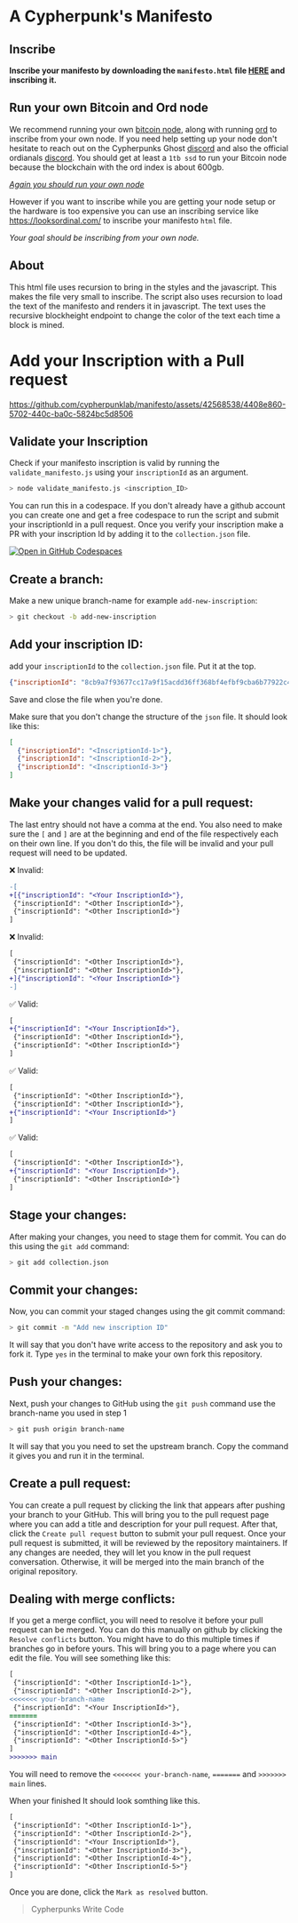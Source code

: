 # A Cypherpunk's Manifesto

## Inscribe
**Inscribe your manifesto by downloading the `manifesto.html` file [HERE](https://github.com/cypherpunklab/manifesto/blob/main/manifesto.html) and inscribing it.** 

## Run your own Bitcoin and Ord node
We recommend running your own [bitcoin node](https://bitcoincore.org/en/download/), along with running [ord](https://github.com/ordinals/ord#installation) to inscribe from your own node.
If you need help setting up your node don't hesitate to reach out on the Cypherpunks Ghost [discord](https://discord.gg/MEz8yphw) and also the official ordianals [discord](https://discord.com/invite/ordinals).
You should get at least a `1tb ssd` to run your Bitcoin node because the blockchain with the ord index is about 600gb.

*<ins>Again you should run your own node</ins>*

However if you want to inscribe while you are getting your node setup or the hardware is too expensive you can use an inscribing service like
https://looksordinal.com/ to inscribe your manifesto `html` file.

*Your goal should be inscribing from your own node.*

## About
This html file uses recursion to bring in the styles and the javascript. This makes the file very small to inscribe. The script also uses recursion to load the text of the manifesto and renders it in javascript. The text uses the recursive blockheight endpoint to change the color of the text each time a block is mined.

# Add your Inscription with a Pull request

https://github.com/cypherpunklab/manifesto/assets/42568538/4408e860-5702-440c-ba0c-5824bc5d8506

## Validate your Inscription

Check if your manifesto inscription is valid by running the `validate_manifesto.js` using your `inscriptionId` as an argument.

```bash
> node validate_manifesto.js <inscription_ID>
```
You can run this in a codespace. If you don't already have a github account you can create one and get a free codespace to run the script and submit your inscriptionId in a pull request. Once you verify your inscription make a PR with your inscription Id by adding it to the `collection.json` file.

[![Open in GitHub Codespaces](https://github.com/codespaces/badge.svg)](https://codespaces.new/cypherpunklab/manifesto)


## Create a branch:

Make a new unique branch-name for example `add-new-inscription`:
```bash
> git checkout -b add-new-inscription
```
## Add your inscription ID:

add your `inscriptionId` to the `collection.json` file. Put it at the top.
```json
{"inscriptionId": "8cb9a7f93677cc17a9f15acdd36ff368bf4efbf9cba6b77922c401f137e38025i0"},
```
Save and close the file when you're done.

Make sure that you don't change the structure of the `json` file. It should look like this:
```json
[
  {"inscriptionId": "<InscriptionId-1>"},
  {"inscriptionId": "<InscriptionId-2>"},
  {"inscriptionId": "<InscriptionId-3>"}
]
```
## Make your changes valid for a pull request:

The last entry should not have a comma at the end. You also need to make sure the `[` and `]` are at the beginning and end of the file respectively each on their own line. If you don't do this, the file will be invalid and your pull request will need to be updated.

❌ Invalid:
```diff
-[
+[{"inscriptionId": "<Your InscriptionId>"},
 {"inscriptionId": "<Other InscriptionId>"},
 {"inscriptionId": "<Other InscriptionId>"}
]
```
❌ Invalid:
```diff
[
 {"inscriptionId": "<Other InscriptionId>"},
 {"inscriptionId": "<Other InscriptionId>"},
+]{"inscriptionId": "<Your InscriptionId>"}
-]
```
✅ Valid:
```diff
[
+{"inscriptionId": "<Your InscriptionId>"},
 {"inscriptionId": "<Other InscriptionId>"},
 {"inscriptionId": "<Other InscriptionId>"}
]
```
✅ Valid:
```diff
[
 {"inscriptionId": "<Other InscriptionId>"},
 {"inscriptionId": "<Other InscriptionId>"},
+{"inscriptionId": "<Your InscriptionId>"}
]
```
✅ Valid:
```diff
[
 {"inscriptionId": "<Other InscriptionId>"},
+{"inscriptionId": "<Your InscriptionId>"},
 {"inscriptionId": "<Other InscriptionId>"}
]
```

## Stage your changes:

After making your changes, you need to stage them for commit. You can do this using the `git add` command:

```bash
> git add collection.json
```
## Commit your changes:

Now, you can commit your staged changes using the git commit command:

```bash
> git commit -m "Add new inscription ID"
```
It will say that you don't have write access to the repository and ask you to fork it. Type `yes` in the terminal to make your own fork this repository.

## Push your changes:

Next, push your changes to GitHub using the `git push` command
use the branch-name you used in step 1

```bash
> git push origin branch-name
```
It will say that you you need to set the upstream branch. Copy the command it gives you and run it in the terminal.

## Create a pull request:
    
You can create a pull request by clicking the link that appears after pushing your branch to your GitHub. This will bring you to the pull request page where you can add a title and description for your pull request. After that, click the `Create pull request` button to submit your pull request.
Once your pull request is submitted, it will be reviewed by the repository maintainers. If any changes are needed, they will let you know in the pull request conversation. Otherwise, it will be merged into the main branch of the original repository.

## Dealing with merge conflicts:

If you get a merge conflict, you will need to resolve it before your pull request can be merged. You can do this manually on github by clicking the `Resolve conflicts` button. You might have to do this multiple times if branches go in before yours. This will bring you to a page where you can edit the file. You will see something like this:

```diff
[
 {"inscriptionId": "<Other InscriptionId-1>"},
 {"inscriptionId": "<Other InscriptionId-2>"},
<<<<<<< your-branch-name
 {"inscriptionId": "<Your InscriptionId>"},
=======
 {"inscriptionId": "<Other InscriptionId-3>"},
 {"inscriptionId": "<Other InscriptionId-4>"},
 {"inscriptionId": "<Other InscriptionId-5>"}
]
>>>>>>> main   
```
You will need to remove the `<<<<<<< your-branch-name`, `=======` and `>>>>>>> main` lines.

When your finished It should look somthing like this.
```diff
[
 {"inscriptionId": "<Other InscriptionId-1>"},
 {"inscriptionId": "<Other InscriptionId-2>"},
 {"inscriptionId": "<Your InscriptionId>"},
 {"inscriptionId": "<Other InscriptionId-3>"},
 {"inscriptionId": "<Other InscriptionId-4>"},
 {"inscriptionId": "<Other InscriptionId-5>"}
]
```
Once you are done, click the `Mark as resolved` button. 

> Cypherpunks Write Code
